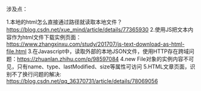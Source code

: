 涉及点：

1.本地的html怎么直接通过路径就读取本地文件？ https://blog.csdn.net/xue_mind/article/details/77365930
2.使用JS把文本内容作为html文件下载实例页面： https://www.zhangxinxu.com/study/201707/js-text-download-as-html-file.html
3.在Javascript中，读取外部的本地JSON文件，使用HTTP存在跨域问题：https://zhuanlan.zhihu.com/p/98597084
4.new File对象的实例内容不可见，只有name、type、lastModified、size等属性可访问
5.HTML文章页面，识别不了换行问题的解决: https://blog.csdn.net/qq_36370731/article/details/78069056